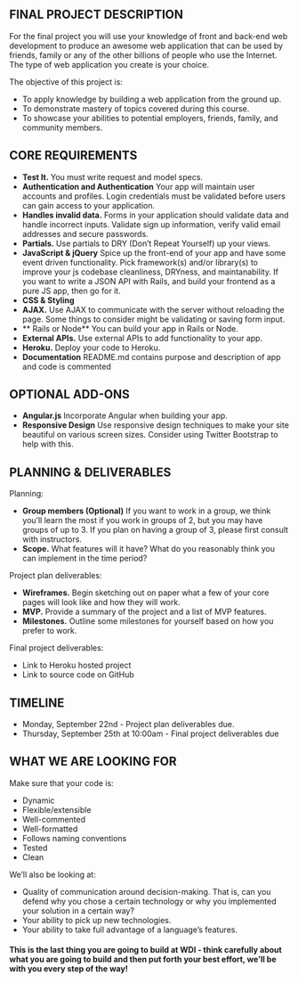 ## FINAL PROJECT DESCRIPTION
For the final project you will use your knowledge of front and back-end web development to produce an awesome web application that can be used by friends, family or any of the other billions of people who use the Internet. The type of web application you create is your choice.

The objective of this project is:

* To apply knowledge by building a web application from the ground up.
* To demonstrate mastery of topics covered during this course.
* To showcase your abilities to potential employers, friends, family, and community members.


## CORE REQUIREMENTS
* **Test It.** You must write request and model specs.
* **Authentication and Authentication** Your app will maintain user accounts and profiles. Login credentials must be validated before users can gain access to your application.
* **Handles invalid data.** Forms in your application should validate data and handle incorrect inputs. Validate sign up information, verify valid email addresses and secure passwords.
* **Partials.** Use partials to DRY (Don’t Repeat Yourself) up your views.
* **JavaScript & jQuery** Spice up the front-end of your app and have some event driven functionality. Pick framework(s) and/or library(s) to improve your js codebase cleanliness, DRYness, and maintanability. If you want to write a JSON API with Rails, and build your frontend as a pure JS app, then go for it.
* **CSS & Styling** 
* **AJAX.** Use AJAX to communicate with the server without reloading the page. Some things to consider might be validating or saving form input.
* ** Rails or Node** You can build your app in Rails or Node.
* **External APIs.** Use external APIs to add functionality to your app.
* **Heroku.** Deploy your code to Heroku.
* **Documentation** README.md contains purpose and description of app and code is commented

## OPTIONAL ADD-ONS

* **Angular.js** Incorporate Angular when building your app.
* **Responsive Design** Use responsive design techniques to make your site beautiful on various screen sizes. Consider using Twitter Bootstrap to help with this.


## PLANNING & DELIVERABLES

Planning:

* **Group members (Optional)** If you want to work in a group, we think you’ll learn the most if you work in groups of 2, but you may have groups of up to 3. If you plan on having a group of 3, please first consult with instructors.
* **Scope.** What features will it have? What do you reasonably think you can implement in the time period?

Project plan deliverables:

* **Wireframes.** Begin sketching out on paper what a few of your core pages will look like and how they will work.
* **MVP.** Provide a summary of the project and a list of MVP features.
* **Milestones.** Outline some milestones for yourself based on how you prefer to work.

Final project deliverables:

* Link to Heroku hosted project
* Link to source code on GitHub


## TIMELINE

* Monday, September 22nd - Project plan deliverables due. 
* Thursday, September 25th at 10:00am - Final project deliverables due

## WHAT WE ARE LOOKING FOR
Make sure that your code is:

* Dynamic
* Flexible/extensible
* Well-commented
* Well-formatted
* Follows naming conventions
* Tested
* Clean

We’ll also be looking at:

* Quality of communication around decision-making. That is, can you defend why you chose a certain technology or why you implemented your solution in a certain way?
* Your ability to pick up new technologies.
* Your ability to take full advantage of a language’s features.

#### This is the last thing you are going to build at WDI - think carefully about what you are going to build and then put forth your best effort, we'll be with you every step of the way!